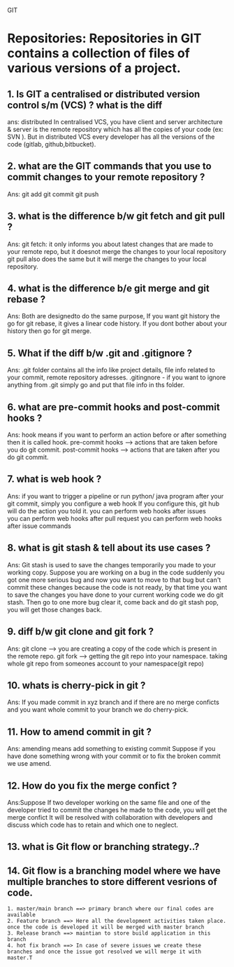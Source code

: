 GIT
# Repositories: Repositories in GIT contains a collection of files of various versions of a project.

## 1. Is GIT a centralised or distributed version control s/m  (VCS) ? what is the diff
ans:  distributed 
In centralised VCS, you have client and server architecture & server is the remote repository which has all the copies of your code (ex: SVN ). But in distributed VCS every developer has all the versions of the code (gitlab, github,bitbucket). 
 
## 2. what are the GIT commands that you use to commit changes to your remote repository ?
Ans: git add
     git commit 
     git push

## 3. what is the difference b/w git fetch and git pull ?
Ans: git fetch: it only informs you about latest changes that are made to your remote repo, but it doesnot merge the changes to your local repository
git pull also does the same but it will merge the changes to your local repository.

## 4. what is the difference b/e git merge and git rebase ?
Ans: Both are designedto do the same purpose, If you want git history the go for git rebase, it gives a linear code history.
If you dont bother about your history then go for git merge.

## 5. What if the diff b/w .git and .gitignore ?
Ans: .git folder contains all the info like project details, file info related to your commit, remote repository adresses.
.gitingnore - if you want to ignore anything from .git simply go and put that file info in ths folder.

## 6. what are pre-commit hooks and post-commit hooks ?
Ans: hook means if you want to perform an action before or after something then it is called hook.
pre-commit hooks --> actions that are taken before you do git commit. 
post-commit hooks --> actions that are taken after you do git commit.  

## 7. what is web hook ?
Ans: if you want to trigger a pipeline or run python/ java program after your git commit, simply you configure a web hook
If you configure this, git hub will do the action you told it.
you can perform web hooks after issues  
you can perform web hooks after pull request
you can perform web hooks after issue commands

## 8. what is git stash & tell about its use cases ?
Ans: Git stash is used to save the changes temporarily you made to your working copy.
Suppose you are working on a bug in the code suddenly you got one more serious bug and now you want to move to that bug but can't commit these changes because the code is not ready, by that time you want to save the changes you have done to your current working code we do git stash. Then go to one more bug clear it, come back and do git stash pop, you will get those changes back.
 
## 9. diff b/w git clone and git fork ?
Ans: git clone --> you are creating a copy of the code which is present in the remote repo.
     git fork --> getting the git repo into your namespace. taking whole git repo from someones account to your namespace(git repo)

## 10. whats is cherry-pick in git ?
Ans: If you made commit in xyz branch and if there are no merge conficts and you want whole commit to your branch we do cherry-pick.

## 11. How to amend commit in git ?
Ans: amending means add something to existing commit
Suppose if you have done something wrong with your commit or to fix the broken commit we use amend.

## 12. How do you fix the merge confict ?
Ans:Suppose If two developer working on the same file and one of the developer tried to commit the changes he made to the code, you will get the merge confict 
It will be resolved with collaboration with developers and discuss which code has to retain and which one to neglect.
 
## 13.  what is Git flow or branching strategy..?

## 14. Git flow is a branching model where we have multiple branches to store different vesrions of code.
	1. master/main branch ==> primary branch where our final codes are available
	2. Feature branch ==> Here all the development activities taken place. once the code is developed it will be merged with master branch
	3. Release branch ==> maintian to store build application in this branch
	4. hot fix branch ==> In case of severe issues we create these branches and once the issue got resolved we will merge it with master.T

